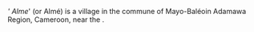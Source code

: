 _' Alme_' (or Almé) is a village in the commune of Mayo-Baléoin Adamawa Region, Cameroon, near the .

